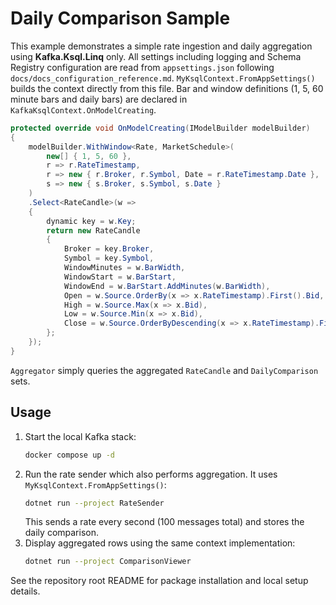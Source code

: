 # Daily Comparison Sample

This example demonstrates a simple rate ingestion and daily aggregation using **Kafka.Ksql.Linq** only.
All settings including logging and Schema Registry configuration are read from
`appsettings.json` following `docs/docs_configuration_reference.md`.
`MyKsqlContext.FromAppSettings()` builds the context directly from this file.
Bar and window definitions (1, 5, 60 minute bars and daily bars) are declared in `KafkaKsqlContext.OnModelCreating`.

```csharp
protected override void OnModelCreating(IModelBuilder modelBuilder)
{
    modelBuilder.WithWindow<Rate, MarketSchedule>(
        new[] { 1, 5, 60 },
        r => r.RateTimestamp,
        r => new { r.Broker, r.Symbol, Date = r.RateTimestamp.Date },
        s => new { s.Broker, s.Symbol, s.Date }
    )
    .Select<RateCandle>(w =>
    {
        dynamic key = w.Key;
        return new RateCandle
        {
            Broker = key.Broker,
            Symbol = key.Symbol,
            WindowMinutes = w.BarWidth,
            WindowStart = w.BarStart,
            WindowEnd = w.BarStart.AddMinutes(w.BarWidth),
            Open = w.Source.OrderBy(x => x.RateTimestamp).First().Bid,
            High = w.Source.Max(x => x.Bid),
            Low = w.Source.Min(x => x.Bid),
            Close = w.Source.OrderByDescending(x => x.RateTimestamp).First().Bid
        };
    });
}
```

`Aggregator` simply queries the aggregated `RateCandle` and `DailyComparison` sets.

## Usage

1. Start the local Kafka stack:
   ```bash
   docker compose up -d
   ```
2. Run the rate sender which also performs aggregation. It uses `MyKsqlContext.FromAppSettings()`:
   ```bash
   dotnet run --project RateSender
   ```
   This sends a rate every second (100 messages total) and stores the daily comparison.
3. Display aggregated rows using the same context implementation:
   ```bash
   dotnet run --project ComparisonViewer
   ```

See the repository root README for package installation and local setup details.
